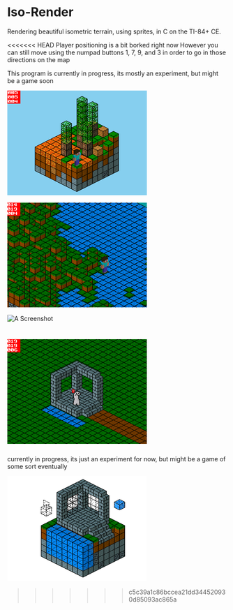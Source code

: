 # Iso-Render

Rendering beautiful isometric terrain, using sprites, in C on the TI-84+ CE.

<<<<<<< HEAD
Player positioning is a bit borked right now
However you can still move using the numpad buttons 1, 7, 9, and 3 in order to go in those directions on the map

This program is currently in progress, its mostly an experiment, but might be a game soon

![A Screenshot](https://raw.githubusercontent.com/Michael2-3B/Iso-Render/master/screenshots/render029.png)

![A Screenshot](https://raw.githubusercontent.com/Michael2-3B/Iso-Render/master/screenshots/render028.png)

![A Screenshot](https://raw.githubusercontent.com/Michael2-3B/Iso-Render/master/screenshots/render024.png)

![A Screenshot](https://raw.githubusercontent.com/Michael2-3B/Iso-Render/master/screenshots/render022.gif)
=======
currently in progress, its just an experiment for now, but might be a game of some sort eventually

![A Screenshot](https://raw.githubusercontent.com/Michael2-3B/Iso-Render/master/screenshots/render021.png)
>>>>>>> c5c39a1c86bccea21dd344520930d85093ac865a
